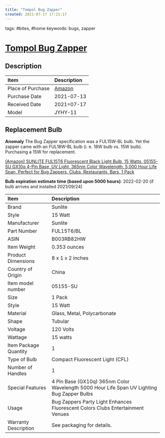 ```yaml
---
title: "Tompol Bug Zapper"
created: 2021-07-17 17:21:17
---
```


tags: #bites, #home
keywords: bugs, zapper

# [Tompol Bug Zapper][web]

## Description

| Item              | Description        |
| :---------------- | :----------------- |
| Place of Purchase | [Amazon][purchase] |
| Purchase Date     | 2021-07-13         |
| Received Date     | 2021=07-17         |
| Model             | JYHY-11            |

## Replacement Bulb

**Anomaly**  The Bug Zapper specification was a FUL15W-BL bulb.  Yet the zapper came with an FUL18W-BL bulb (i. e. 18W bulb vs. 15W bulb).  Purchasing a 15W for replacement.

[(Amazon) SUNLITE FUL15T6 Fluorescent Black Light Bulb, 15 Watts, 05155-SU GX10q 4-Pin Base, UV Light, 365nm Color Wavelength, 5,000 Hour Life Span, Perfect for Bug Zappers, Clubs, Restaurants, Bars, 1 Pack](https://www.amazon.com/gp/product/B003RB82HW/ref=ox_sc_act_title_3?smid=ATVPDKIKX0DER&psc=1)

**Bulb expiration estimate time (based upon 5000 hours)**: 2022-02-20 (if bulb arrives and installed 2021/09/24)

| Item                  | Description                                                                                |
| :-------------------- | :----------------------------------------------------------------------------------------- |
| Brand                 | Sunlite                                                                                    |
| Style                 | 15 Watt                                                                                    |
| Manufacturer          | ‎Sunlite                                                                                    |
| Part Number           | ‎FUL15T6/BL                                                                                 |
| ASIN                  | B003RB82HW                                                                                 |
| Item Weight           | ‎0.353 ounces                                                                               |
| Product Dimensions    | ‎8 x 1 x 2 inches                                                                           |
| Country of Origin     | ‎China                                                                                      |
| Item model number     | ‎05155-SU                                                                                   |
| Size                  | ‎1 Pack                                                                                     |
| Style                 | ‎15 Watt                                                                                    |
| Material              | ‎Glass, Metal, Polycarbonate                                                                |
| Shape                 | ‎Tubular                                                                                    |
| Voltage               | ‎120 Volts                                                                                  |
| Wattage               | ‎15 watts                                                                                   |
| Item Package Quantity | ‎1                                                                                          |
| Type of Bulb          | ‎Compact Fluorescent Light (CFL)                                                            |
| Number of Handles     | ‎1                                                                                          |
| Special Features      | ‎4 Pin Base (GX10q) 365nm Color Wavelength 5000 Hour Life Span UV Lighting Bug Zapper Bulbs |
| Usage                 | ‎Bug Zappers Party Light Enhances Fluorescent Colors Clubs Entertainment Venues             |
| Warranty Description  | ‎See packaging for details.                                                                 |

[//links]: # "links"
[web]: http://tompol.shop/
[purchase]: https://www.amazon.com/TOMPOL-Zapper-Outdoor-Mosquito-Attractant/dp/B08QMFJDXZ/ref=sr_1_5?crid=2NLUMK6DPU8SG&dchild=1&keywords=tompol+bug+zapper&qid=1626565708&sprefix=tompol+bug%2Caps%2C241&sr=8-5 "Amazon web purchase"
[//endlinks]: # "End of links"
